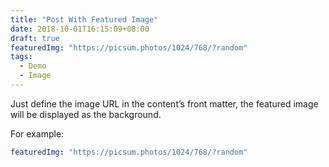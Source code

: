 ```yaml
---
title: "Post With Featured Image"
date: 2018-10-01T16:15:09+08:00
draft: true
featuredImg: "https://picsum.photos/1024/768/?random"
tags:
  - Demo
  - Image
---
```


Just define the image URL in the content’s front matter, the featured image will be displayed as the background.

For example:

```yaml
featuredImg: "https://picsum.photos/1024/768/?random"
```
